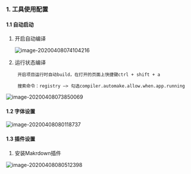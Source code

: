 ### 1. 工具使用配置

#### 1.1 自动启动

1. 开启自动编译

    ![image-20200408074104216](C:\Users\Administrator\AppData\Roaming\Typora\typora-user-images\image-20200408074104216.png)

2. 运行状态编译

   ```
    开启项目运行时自动build，在打开的页面上快捷键ctrl + shift + a 
    
    搜索命令：registry –> 勾选compiler.automake.allow.when.app.running
   ```

   

![image-20200408073850069](C:\Users\Administrator\AppData\Roaming\Typora\typora-user-images\image-20200408073850069.png)

#### 1.2 字体设置

![image-20200408080118737](C:\Users\Administrator\AppData\Roaming\Typora\typora-user-images\image-20200408080118737.png)

#### 1.3 插件设置

1. 安装Makrdown插件

![image-20200408080512398](C:\Users\Administrator\AppData\Roaming\Typora\typora-user-images\image-20200408080512398.png)